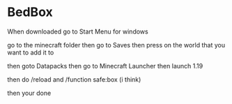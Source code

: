 # BedBox

When downloaded go to Start Menu for windows

go to the minecraft folder then go to Saves then press on the world that you want to add it to

then goto Datapacks then go to Minecraft Launcher then launch 1.19

then do /reload and /function safe:box (i think)

then your done
